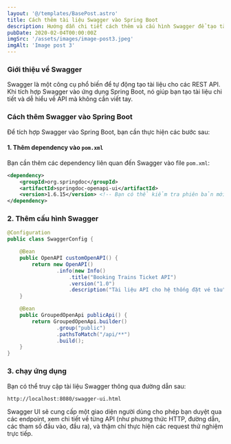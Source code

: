 ```yaml
---
layout: '@/templates/BasePost.astro'
title: Cách thêm tài liệu Swagger vào Spring Boot
description: Hướng dẫn chi tiết cách thêm và cấu hình Swagger để tạo tài liệu API cho ứng dụng Spring Boot.
pubDate: 2020-02-04T00:00:00Z
imgSrc: '/assets/images/image-post3.jpeg'
imgAlt: 'Image post 3'
---
```


### Giới thiệu về Swagger

Swagger là một công cụ phổ biến để tự động tạo tài liệu cho các REST API. Khi tích hợp Swagger vào ứng dụng Spring Boot, nó giúp bạn tạo tài liệu chi tiết và dễ hiểu về API mà không cần viết tay.

### Cách thêm Swagger vào Spring Boot

Để tích hợp Swagger vào Spring Boot, bạn cần thực hiện các bước sau:

#### 1. Thêm dependency vào `pom.xml`

Bạn cần thêm các dependency liên quan đến Swagger vào file `pom.xml`:

```xml
<dependency>
    <groupId>org.springdoc</groupId>
    <artifactId>springdoc-openapi-ui</artifactId>
    <version>1.6.15</version> <!-- Bạn có thể kiểm tra phiên bản mới nhất -->
</dependency>
```

### 2. Thêm cấu hình Swagger
```java
@Configuration
public class SwaggerConfig {

    @Bean
    public OpenAPI customOpenAPI() {
        return new OpenAPI()
                .info(new Info()
                    .title("Booking Trains Ticket API")
                    .version("1.0")
                    .description("Tài liệu API cho hệ thống đặt vé tàu"));
    }

    @Bean
    public GroupedOpenApi publicApi() {
        return GroupedOpenApi.builder()
                .group("public")
                .pathsToMatch("/api/**")
                .build();
    }
}
```

### 3. chạy ứng dụng

Bạn có thể truy cập tài liệu Swagger thông qua đường dẫn sau:
```bash
http://localhost:8080/swagger-ui.html
```
Swagger UI sẽ cung cấp một giao diện người dùng cho phép bạn duyệt qua các endpoint, xem chi tiết về từng API (như phương thức HTTP, đường dẫn, các tham số đầu vào, đầu ra), và thậm chí thực hiện các request thử nghiệm trực tiếp.